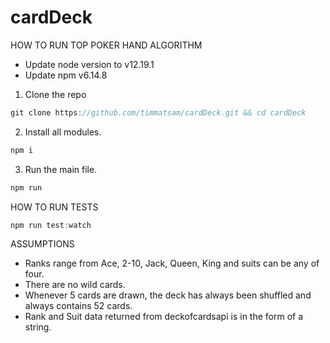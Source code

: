 # cardDeck

HOW TO RUN TOP POKER HAND ALGORITHM
* Update node version to v12.19.1
* Update npm v6.14.8 
1. Clone the repo
```js
git clone https://github.com/timmatsam/cardDeck.git && cd cardDeck
```
2. Install all modules.
```js
npm i
```
3. Run the main file. 
```js
npm run
```

HOW TO RUN TESTS
```js
npm run test:watch
```

ASSUMPTIONS
* Ranks range from Ace, 2-10, Jack, Queen, King and suits can be any of four. 
* There are no wild cards.
* Whenever 5 cards are drawn, the deck has always been shuffled and always contains 52 cards.
* Rank and Suit data returned from deckofcardsapi is in the form of a string. 
